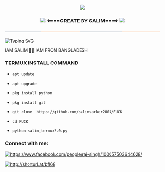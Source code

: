 <p align="center"><img src="https://img.shields.io/badge/I AM %20A ELECTRICAL ENGINEER-green?colorA=%23ff0000&colorB=%23017e40&style=flat-square">
 
<h3 align="center">
  <img src="https://emoji.discord.st/emojis/768b108d-274f-4f44-a634-8477b16efce7.gif" width="30">
 <====CREATE BY SALIM====>
  <img src="https://emoji.discord.st/emojis/768b108d-274f-4f44-a634-8477b16efce7.gif" width="30">
</h3>
 
<img align="center" alt="line" src="https://github.com/DalpatRathore/dalpatrathore/blob/main/assets/images/line-1.svg">
 
[![Typing SVG](https://readme-typing-svg.herokuapp.com?color=%23F70B10&size=15&lines=MY+NAME+IS+SALIM🇦🇷;+It's+BRAND😻;+IT'S+NOT+JUST+A+NAME😍)](https://git.io/typing-svg)
 
</p>





IAM SALIM 🖤🥀 IAM FROM BANGLADESH  

<h3 align="left">TERMUX INSTALL COMMAND</h3>

- `apt update`

- `apt upgrade`

- `pkg install python`

- `pkg install git`

- `git clone  https://github.com/salimsarker2005/FUCK`

- `cd FUCK`

- `python salim_termux2.0.py`



<h3 align="left">Connect with me:</h3>

<p align="left">

<a href="https://www.facebook.com/salimsarker390/" target="blank"><img align="center" src="https://raw.githubusercontent.com/rahuldkjain/github-profile-readme-generator/master/src/images/icons/Social/facebook.svg" alt="https://www.facebook.com/people/raj-singh/100057503644628/" height="30" width="40" /></a>

<a href="https://whatsapp.com/dl/+8801973758345/" target="blank"><img align="center" src="https://raw.githubusercontent.com/rahuldkjain/github-profile-readme-generator/master/src/images/icons/Social/instagram.svg" alt="http://shorturl.at/bfl68" height="30" width="40" /></a>  
